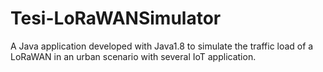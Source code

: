 # Tesi-LoRaWANSimulator

A Java application developed with Java1.8 to simulate the traffic load of a LoRaWAN in an urban scenario with several IoT application.
